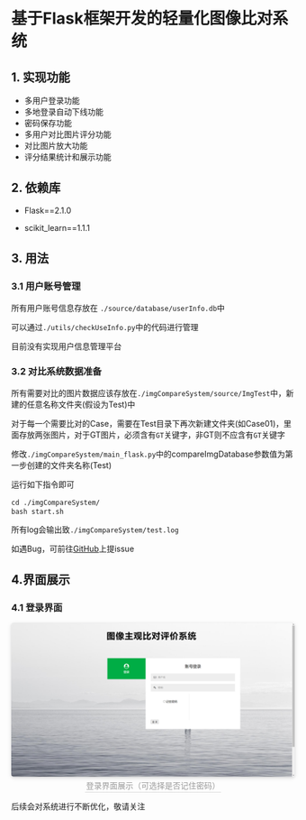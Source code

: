 # 基于Flask框架开发的轻量化图像比对系统

## 1. 实现功能
- 多用户登录功能
- 多地登录自动下线功能
- 密码保存功能
- 多用户对比图片评分功能
- 对比图片放大功能
- 评分结果统计和展示功能

## 2. 依赖库

- Flask==2.1.0

- scikit_learn==1.1.1

## 3. 用法

### 3.1 用户账号管理

所有用户账号信息存放在 ```./source/database/userInfo.db```中

可以通过```./utils/checkUseInfo.py```中的代码进行管理

目前没有实现用户信息管理平台

### 3.2 对比系统数据准备

所有需要对比的图片数据应该存放在```./imgCompareSystem/source/ImgTest```中，新建的任意名称文件夹(假设为Test)中

对于每一个需要比对的Case，需要在Test目录下再次新建文件夹(如Case01)，里面存放两张图片，对于GT图片，必须含有```GT```关键字，非GT则不应含有```GT```关键字

修改```./imgCompareSystem/main_flask.py```中的compareImgDatabase参数值为第一步创建的文件夹名称(Test)

运行如下指令即可

```
cd ./imgCompareSystem/
bash start.sh
```

所有log会输出致```./imgCompareSystem/test.log```

如遇Bug，可前往[GitHub](https://github.com/chencn2020/imgCompare/issues)上提issue

## 4.界面展示

### 4.1 登录界面
<center>
    <img style="border-radius: 0.3125em;
    box-shadow: 0 2px 4px 0 rgba(34,36,38,.12),0 2px 10px 0 rgba(34,36,38,.08);" 
    src="./img/login.png">
    <br>
    <div style="color:orange; border-bottom: 1px solid #d9d9d9;
    display: inline-block;
    color: #999;
    padding: 2px;">登录界面展示（可选择是否记住密码）</div>
</center>




后续会对系统进行不断优化，敬请关注